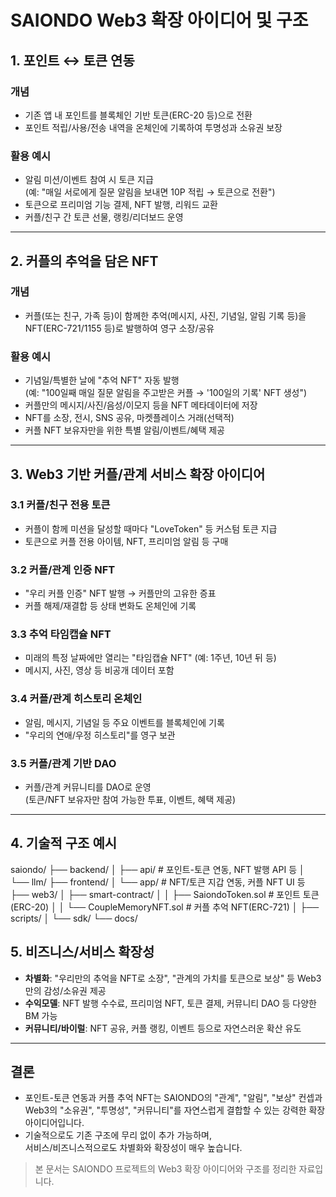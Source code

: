 # SAIONDO Web3 확장 아이디어 및 구조

## 1. 포인트 ↔ 토큰 연동

### 개념
- 기존 앱 내 포인트를 블록체인 기반 토큰(ERC-20 등)으로 전환
- 포인트 적립/사용/전송 내역을 온체인에 기록하여 투명성과 소유권 보장

### 활용 예시
- 알림 미션/이벤트 참여 시 토큰 지급  
  (예: "매일 서로에게 질문 알림을 보내면 10P 적립 → 토큰으로 전환")
- 토큰으로 프리미엄 기능 결제, NFT 발행, 리워드 교환
- 커플/친구 간 토큰 선물, 랭킹/리더보드 운영

---

## 2. 커플의 추억을 담은 NFT

### 개념
- 커플(또는 친구, 가족 등)이 함께한 추억(메시지, 사진, 기념일, 알림 기록 등)을  
  NFT(ERC-721/1155 등)로 발행하여 영구 소장/공유

### 활용 예시
- 기념일/특별한 날에 "추억 NFT" 자동 발행  
  (예: "100일째 매일 질문 알림을 주고받은 커플 → '100일의 기록' NFT 생성")
- 커플만의 메시지/사진/음성/이모지 등을 NFT 메타데이터에 저장
- NFT를 소장, 전시, SNS 공유, 마켓플레이스 거래(선택적)
- 커플 NFT 보유자만을 위한 특별 알림/이벤트/혜택 제공

---

## 3. Web3 기반 커플/관계 서비스 확장 아이디어

### 3.1 커플/친구 전용 토큰
- 커플이 함께 미션을 달성할 때마다 "LoveToken" 등 커스텀 토큰 지급
- 토큰으로 커플 전용 아이템, NFT, 프리미엄 알림 등 구매

### 3.2 커플/관계 인증 NFT
- "우리 커플 인증" NFT 발행 → 커플만의 고유한 증표
- 커플 해제/재결합 등 상태 변화도 온체인에 기록

### 3.3 추억 타임캡슐 NFT
- 미래의 특정 날짜에만 열리는 "타임캡슐 NFT" (예: 1주년, 10년 뒤 등)
- 메시지, 사진, 영상 등 비공개 데이터 포함

### 3.4 커플/관계 히스토리 온체인
- 알림, 메시지, 기념일 등 주요 이벤트를 블록체인에 기록
- "우리의 연애/우정 히스토리"를 영구 보관

### 3.5 커플/관계 기반 DAO
- 커플/관계 커뮤니티를 DAO로 운영  
  (토큰/NFT 보유자만 참여 가능한 투표, 이벤트, 혜택 제공)

---

## 4. 기술적 구조 예시

saiondo/
├── backend/
│ ├── api/ # 포인트-토큰 연동, NFT 발행 API 등
│ └── llm/
├── frontend/
│ └── app/ # NFT/토큰 지갑 연동, 커플 NFT UI 등
├── web3/
│ ├── smart-contract/
│ │ ├── SaiondoToken.sol # 포인트 토큰(ERC-20)
│ │ └── CoupleMemoryNFT.sol # 커플 추억 NFT(ERC-721)
│ ├── scripts/
│ └── sdk/
└── docs/

## 5. 비즈니스/서비스 확장성

- **차별화**: "우리만의 추억을 NFT로 소장", "관계의 가치를 토큰으로 보상" 등 Web3만의 감성/소유권 제공
- **수익모델**: NFT 발행 수수료, 프리미엄 NFT, 토큰 결제, 커뮤니티 DAO 등 다양한 BM 가능
- **커뮤니티/바이럴**: NFT 공유, 커플 랭킹, 이벤트 등으로 자연스러운 확산 유도

---

## 결론

- 포인트-토큰 연동과 커플 추억 NFT는 SAIONDO의 "관계", "알림", "보상" 컨셉과  
  Web3의 "소유권", "투명성", "커뮤니티"를 자연스럽게 결합할 수 있는 강력한 확장 아이디어입니다.
- 기술적으로도 기존 구조에 무리 없이 추가 가능하며,  
  서비스/비즈니스적으로도 차별화와 확장성이 매우 높습니다.

> 본 문서는 SAIONDO 프로젝트의 Web3 확장 아이디어와 구조를 정리한 자료입니다.
